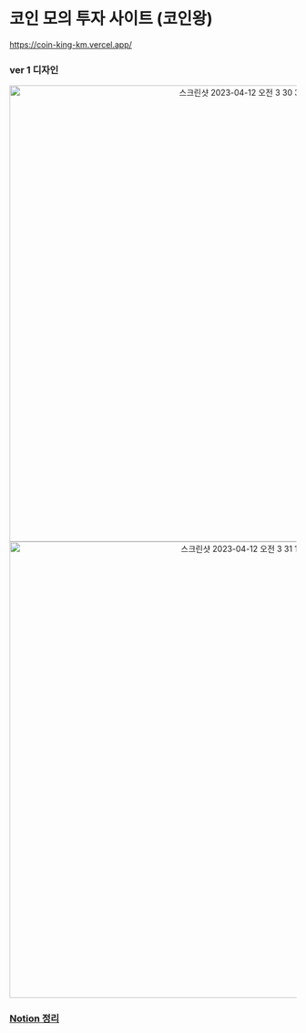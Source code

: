 # 코인 모의 투자 사이트 (코인왕)

https://coin-king-km.vercel.app/

### ver 1 디자인 
<div align="center">
<img width="800" alt="스크린샷 2023-04-12 오전 3 30 39" src="https://user-images.githubusercontent.com/48472989/231256522-94f9bd1c-e85a-432d-bf99-aaff8d6e53e1.png">
</div>
<div align="center">
<img width="800" alt="스크린샷 2023-04-12 오전 3 31 13" src="https://user-images.githubusercontent.com/48472989/231256651-531ed246-ce74-4c04-9ab7-a64ef4478b81.png">
</div>

### [Notion 정리](https://puzzle-musician-212.notion.site/Coin-King-2b13de3735de4a05a82e801f35d5b65b)

